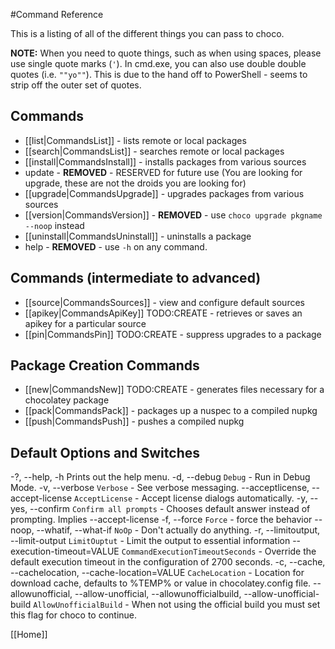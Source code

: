 #Command Reference

This is a listing of all of the different things you can pass to choco.

**NOTE:** When you need to quote things, such as when using spaces, please use single quote marks (`'`). In cmd.exe, you can also use double double quotes (i.e. `""yo""`). This is due to the hand off to PowerShell - seems to strip off the outer set of quotes.

## Commands

 * [[list|CommandsList]] - lists remote or local packages
 * [[search|CommandsList]] - searches remote or local packages
 * [[install|CommandsInstall]] - installs packages from various sources
 * update - **REMOVED** - RESERVED for future use (You are looking for upgrade, these are not the droids you are looking for)
 * [[upgrade|CommandsUpgrade]] - upgrades packages from various sources
 * [[version|CommandsVersion]] - **REMOVED** - use `choco upgrade pkgname --noop` instead
 * [[uninstall|CommandsUninstall]] - uninstalls a package
 * help - **REMOVED** - use `-h` on any command.

## Commands (intermediate to advanced)
 * [[source|CommandsSources]] - view and configure default sources
 * [[apikey|CommandsApiKey]] TODO:CREATE - retrieves or saves an apikey for a particular source
 * [[pin|CommandsPin]]  TODO:CREATE - suppress upgrades to a package

## Package Creation Commands
 * [[new|CommandsNew]] TODO:CREATE - generates files necessary for a chocolatey package
 * [[pack|CommandsPack]] - packages up a nuspec to a compiled nupkg
 * [[push|CommandsPush]] - pushes a compiled nupkg


## Default Options and Switches
  -?, --help, -h             Prints out the help menu.
  -d, --debug                `Debug` - Run in Debug Mode.
  -v, --verbose              `Verbose` - See verbose messaging.
      --acceptlicense, --accept-license
                             `AcceptLicense` - Accept license dialogs
                               automatically.
  -y, --yes, --confirm       `Confirm all prompts` - Chooses default answer
                               instead of prompting. Implies --accept-license
  -f, --force                `Force` - force the behavior
      --noop, --whatif, --what-if
                             `NoOp` - Don't actually do anything.
  -r, --limitoutput, --limit-output
                             `LimitOuptut` - Limit the output to essential
                               information
      --execution-timeout=VALUE
                             `CommandExecutionTimeoutSeconds` - Override the
                               default execution timeout in the configuration
                               of 2700 seconds.
  -c, --cache, --cachelocation, --cache-location=VALUE
                             `CacheLocation` - Location for download cache,
                               defaults to %TEMP% or value in chocolatey.config
                               file.
      --allowunofficial, --allow-unofficial, --allowunofficialbuild, --allow-unofficial-build
                             `AllowUnofficialBuild` - When not using the
                               official build you must set this flag for choco
                               to continue.





[[Home]]
